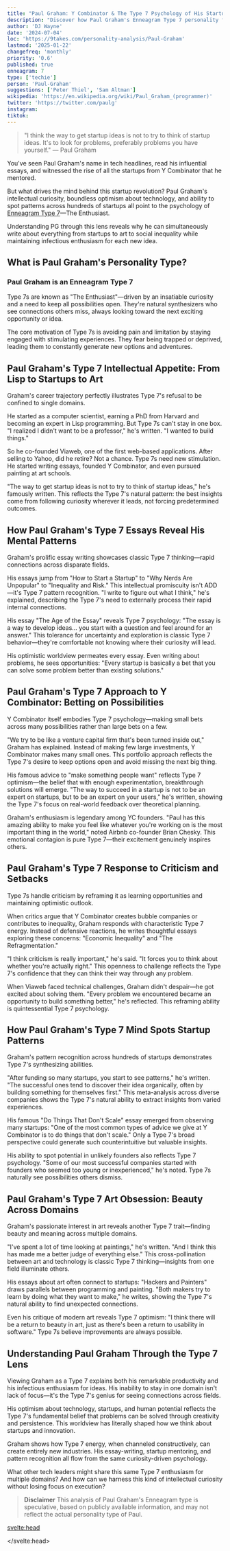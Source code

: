 ```yaml
---
title: "Paul Graham: Y Combinator & The Type 7 Psychology of His Startup Revolution"
description: "Discover how Paul Graham's Enneagram Type 7 personality fuels his innovation and shapes the tech startup landscape."
author: 'DJ Wayne'
date: '2024-07-04'
loc: 'https://9takes.com/personality-analysis/Paul-Graham'
lastmod: '2025-01-22'
changefreq: 'monthly'
priority: '0.6'
published: true
enneagram: 7
type: ['techie']
person: 'Paul-Graham'
suggestions: ['Peter Thiel', 'Sam Altman']
wikipedia: 'https://en.wikipedia.org/wiki/Paul_Graham_(programmer)'
twitter: 'https://twitter.com/paulg'
instagram:
tiktok:
---
```



> "I think the way to get startup ideas is not to try to think of startup ideas. It's to look for problems, preferably problems you have yourself." — Paul Graham

<p class="firstLetter">You've seen Paul Graham's name in tech headlines, read his influential essays, and witnessed the rise of all the startups from Y Combinator that he mentored.</p>

But what drives the mind behind this startup revolution? Paul Graham's intellectual curiosity, boundless optimism about technology, and ability to spot patterns across hundreds of startups all point to the psychology of [Enneagram Type 7](/enneagram-corner/enneagram-type-7)—The Enthusiast.

Understanding PG through this lens reveals why he can simultaneously write about everything from startups to art to social inequality while maintaining infectious enthusiasm for each new idea.

## What is Paul Graham's Personality Type?

### Paul Graham is an Enneagram Type 7

Type 7s are known as "The Enthusiast"—driven by an insatiable curiosity and a need to keep all possibilities open. They're natural synthesizers who see connections others miss, always looking toward the next exciting opportunity or idea.

The core motivation of Type 7s is avoiding pain and limitation by staying engaged with stimulating experiences. They fear being trapped or deprived, leading them to constantly generate new options and adventures.

## Paul Graham's Type 7 Intellectual Appetite: From Lisp to Startups to Art

Graham's career trajectory perfectly illustrates Type 7's refusal to be confined to single domains.

He started as a computer scientist, earning a PhD from Harvard and becoming an expert in Lisp programming. But Type 7s can't stay in one box. "I realized I didn't want to be a professor," he's written. "I wanted to build things."

So he co-founded Viaweb, one of the first web-based applications. After selling to Yahoo, did he retire? Not a chance. Type 7s need new stimulation. He started writing essays, founded Y Combinator, and even pursued painting at art schools.

"The way to get startup ideas is not to try to think of startup ideas," he's famously written. This reflects the Type 7's natural pattern: the best insights come from following curiosity wherever it leads, not forcing predetermined outcomes.

## How Paul Graham's Type 7 Essays Reveal His Mental Patterns

Graham's prolific essay writing showcases classic Type 7 thinking—rapid connections across disparate fields.

His essays jump from "How to Start a Startup" to "Why Nerds Are Unpopular" to "Inequality and Risk." This intellectual promiscuity isn't ADD—it's Type 7 pattern recognition. "I write to figure out what I think," he's explained, describing the Type 7's need to externally process their rapid internal connections.

His essay "The Age of the Essay" reveals Type 7 psychology: "The essay is a way to develop ideas... you start with a question and feel around for an answer." This tolerance for uncertainty and exploration is classic Type 7 behavior—they're comfortable not knowing where their curiosity will lead.

His optimistic worldview permeates every essay. Even writing about problems, he sees opportunities: "Every startup is basically a bet that you can solve some problem better than existing solutions."

## Paul Graham's Type 7 Approach to Y Combinator: Betting on Possibilities

Y Combinator itself embodies Type 7 psychology—making small bets across many possibilities rather than large bets on a few.

"We try to be like a venture capital firm that's been turned inside out," Graham has explained. Instead of making few large investments, Y Combinator makes many small ones. This portfolio approach reflects the Type 7's desire to keep options open and avoid missing the next big thing.

His famous advice to "make something people want" reflects Type 7 optimism—the belief that with enough experimentation, breakthrough solutions will emerge. "The way to succeed in a startup is not to be an expert on startups, but to be an expert on your users," he's written, showing the Type 7's focus on real-world feedback over theoretical planning.

Graham's enthusiasm is legendary among YC founders. "Paul has this amazing ability to make you feel like whatever you're working on is the most important thing in the world," noted Airbnb co-founder Brian Chesky. This emotional contagion is pure Type 7—their excitement genuinely inspires others.

## Paul Graham's Type 7 Response to Criticism and Setbacks

Type 7s handle criticism by reframing it as learning opportunities and maintaining optimistic outlook.

When critics argue that Y Combinator creates bubble companies or contributes to inequality, Graham responds with characteristic Type 7 energy. Instead of defensive reactions, he writes thoughtful essays exploring these concerns: "Economic Inequality" and "The Refragmentation."

"I think criticism is really important," he's said. "It forces you to think about whether you're actually right." This openness to challenge reflects the Type 7's confidence that they can think their way through any problem.

When Viaweb faced technical challenges, Graham didn't despair—he got excited about solving them. "Every problem we encountered became an opportunity to build something better," he's reflected. This reframing ability is quintessential Type 7 psychology.

## How Paul Graham's Type 7 Mind Spots Startup Patterns

Graham's pattern recognition across hundreds of startups demonstrates Type 7's synthesizing abilities.

"After funding so many startups, you start to see patterns," he's written. "The successful ones tend to discover their idea organically, often by building something for themselves first." This meta-analysis across diverse companies shows the Type 7's natural ability to extract insights from varied experiences.

His famous "Do Things That Don't Scale" essay emerged from observing many startups: "One of the most common types of advice we give at Y Combinator is to do things that don't scale." Only a Type 7's broad perspective could generate such counterintuitive but valuable insights.

His ability to spot potential in unlikely founders also reflects Type 7 psychology. "Some of our most successful companies started with founders who seemed too young or inexperienced," he's noted. Type 7s naturally see possibilities others dismiss.

## Paul Graham's Type 7 Art Obsession: Beauty Across Domains

Graham's passionate interest in art reveals another Type 7 trait—finding beauty and meaning across multiple domains.

"I've spent a lot of time looking at paintings," he's written. "And I think this has made me a better judge of everything else." This cross-pollination between art and technology is classic Type 7 thinking—insights from one field illuminate others.

His essays about art often connect to startups: "Hackers and Painters" draws parallels between programming and painting. "Both makers try to learn by doing what they want to make," he writes, showing the Type 7's natural ability to find unexpected connections.

Even his critique of modern art reveals Type 7 optimism: "I think there will be a return to beauty in art, just as there's been a return to usability in software." Type 7s believe improvements are always possible.

## Understanding Paul Graham Through the Type 7 Lens

Viewing Graham as a Type 7 explains both his remarkable productivity and his infectious enthusiasm for ideas. His inability to stay in one domain isn't lack of focus—it's the Type 7's genius for seeing connections across fields.

His optimism about technology, startups, and human potential reflects the Type 7's fundamental belief that problems can be solved through creativity and persistence. This worldview has literally shaped how we think about startups and innovation.

Graham shows how Type 7 energy, when channeled constructively, can create entirely new industries. His essay-writing, startup mentoring, and pattern recognition all flow from the same curiosity-driven psychology.

What other tech leaders might share this same Type 7 enthusiasm for multiple domains? And how can we harness this kind of intellectual curiosity without losing focus on execution?

> **Disclaimer** This analysis of Paul Graham's Enneagram type is speculative, based on publicly available information, and may not reflect the actual personality type of Paul.


<svelte:head>

<script type="application/ld+json">
{
  "@context": "http://schema.org",
  "@graph": [
    {
      "@type": "Article",
      "articleBody": "This article explores the psychology of Paul Graham through the lens of Enneagram Type 7. Known for his intellectual curiosity and boundless enthusiasm, Graham embodies many characteristics of The Enthusiast. The article examines how his Type 7 traits manifest in his diverse career from Lisp programming to Y Combinator founding, his prolific essay writing across multiple domains, his pattern recognition with startups, and his optimistic worldview about technology and innovation.",
      "creator": {
        "@type": "Person",
        "name": "DJ Wayne",
        "sameAs": ["https://www.instagram.com/djwayne3/", "https://www.youtube.com/@djwayne3", "https://www.linkedin.com/in/davidtwayne/", "https://twitter.com/djwayne3"]
      },
      "author": {
        "@type": "Person",
        "name": "DJ Wayne",
        "sameAs": ["https://www.instagram.com/djwayne3/", "https://www.youtube.com/@djwayne3", "https://www.linkedin.com/in/davidtwayne/", "https://twitter.com/djwayne3"]
      },
      "dateModified": {
        "@type": "Date",
        "@value": "2025-06-25"
      },
      "datePublished": {
        "@type": "Date",
        "@value": "2025-06-25"
      },
      "description": "Discover how Paul Graham's Enneagram Type 7 personality fuels his innovation and shapes the tech startup landscape.",
      "headline": "Paul Graham: Y Combinator & The Type 7 Psychology of His Startup Revolution",
      "image": {
        "@type": "ImageObject",
        "height": 900,
        "url": "https://9takes.com/types/7s/Paul-Graham.webp",
        "width": 900
      },
      "mainEntityOfPage": {
        "@id": "https://9takes.com/personality-analysis/Paul-Graham",
        "@type": "WebPage"
      },
      "mentions": [
        {
          "@type": "Person",
          "name": "Paul Graham",
          "sameAs": ["https://en.wikipedia.org/wiki/Paul_Graham_(programmer)", "https://twitter.com/paulg", "http://paulgraham.com/"]
        },
        {
          "@type": "Organization",
          "name": "Y Combinator",
          "sameAs": ["https://en.wikipedia.org/wiki/Y_Combinator", "https://www.ycombinator.com/"]
        },
        {
          "@type": "Organization",
          "name": "Viaweb",
          "sameAs": ["https://en.wikipedia.org/wiki/Viaweb"]
        },
        {
          "@type": "EducationalOrganization",
          "name": "Harvard University",
          "sameAs": ["https://en.wikipedia.org/wiki/Harvard_University"]
        },
        {
          "@type": "EducationalOrganization",
          "name": "Cornell University",
          "sameAs": ["https://en.wikipedia.org/wiki/Cornell_University"]
        },
        {
          "@type": "Organization",
          "name": "Yahoo",
          "sameAs": ["https://en.wikipedia.org/wiki/Yahoo!"]
        },
        {
          "@type": "Organization",
          "name": "Airbnb",
          "sameAs": ["https://en.wikipedia.org/wiki/Airbnb"]
        },
        {
          "@type": "Organization",
          "name": "Dropbox",
          "sameAs": ["https://en.wikipedia.org/wiki/Dropbox"]
        },
        {
          "@type": "Organization",
          "name": "Reddit",
          "sameAs": ["https://en.wikipedia.org/wiki/Reddit"]
        },
        {
          "@type": "Person",
          "name": "Brian Chesky",
          "sameAs": ["https://en.wikipedia.org/wiki/Brian_Chesky"]
        },
        {
          "@type": "CreativeWork",
          "name": "On Lisp",
          "sameAs": ["https://en.wikipedia.org/wiki/On_Lisp"]
        },
        {
          "@type": "CreativeWork",
          "name": "Hackers and Painters",
          "sameAs": ["https://en.wikipedia.org/wiki/Hackers_%26_Painters"]
        },
        {
          "@type": "ProgrammingLanguage",
          "name": "Lisp",
          "sameAs": ["https://en.wikipedia.org/wiki/Lisp_(programming_language)"]
        }
      ],
      "keywords": "Paul Graham, Enneagram Type 7, Y Combinator founder, startup accelerator, venture capital, Lisp programming, essay writing, entrepreneurship, Type 7 enthusiast, pattern recognition, startup mentorship, tech innovation, intellectual curiosity, Viaweb, Hackers and Painters, On Lisp, celebrity psychology, personality psychology, startup psychology",
      "publisher": {
        "@type": "Organization",
        "sameAs": ["https://www.instagram.com/9takesdotcom/", "https://twitter.com/9takesdotcom"],
        "logo": {
          "@type": "ImageObject",
          "url": "https://9takes.com/brand/darkRubix.png"
        },
        "name": "9takes"
      },
      "about": [
        {
          "@type": "Thing",
          "name": "Enneagram Type 7",
          "description": "The Enthusiast personality type characterized by curiosity, optimism, and a desire for varied experiences"
        },
        {
          "@type": "Person",
          "name": "Paul Graham",
          "description": "American programmer, writer, and entrepreneur known for co-founding Y Combinator startup accelerator"
        },
        {
          "@type": "Thing",
          "name": "Startup Psychology",
          "description": "The study of psychological factors that influence entrepreneurship and startup success"
        },
        {
          "@type": "Thing",
          "name": "Innovation Psychology",
          "description": "The study of psychological patterns that drive technological and business innovation"
        }
      ]
    },
    {
      "@type": "FAQPage",
      "mainEntity": [
        {
          "@type": "Question",
          "acceptedAnswer": {
            "@type": "Answer",
            "text": "Paul Graham exhibits many characteristics of an Enneagram Type 7, including his intellectual curiosity across multiple domains (programming, startups, art, writing), his optimistic worldview about technology and human potential, his pattern recognition abilities across hundreds of startups, and his statement 'I write to figure out what I think,' showing the Type 7's need to externally process rapid internal connections."
          },
          "name": "Why is Paul Graham considered an Enneagram Type 7?"
        },
        {
          "@type": "Question",
          "acceptedAnswer": {
            "@type": "Answer",
            "text": "Graham's Type 7 traits are evident in his career diversity (Lisp expert to startup founder to essay writer to art enthusiast), his Y Combinator philosophy of making many small bets rather than few large ones, his ability to spot patterns across different companies and industries, and his infectious enthusiasm that Airbnb's Brian Chesky described as making 'whatever you're working on feel like the most important thing in the world.'"
          },
          "name": "What are examples of Paul Graham's Type 7 characteristics?"
        },
        {
          "@type": "Question",
          "acceptedAnswer": {
            "@type": "Answer",
            "text": "Graham's essay writing perfectly demonstrates Type 7 thinking - rapid connections across disparate fields. His essays jump from startup advice to social commentary to art criticism, reflecting the Type 7's intellectual promiscuity. His statement 'I write to figure out what I think' shows the Type 7's need to externally process their rapid internal connections and explore ideas without predetermined outcomes."
          },
          "name": "How do Paul Graham's essays reflect Type 7 psychology?"
        },
        {
          "@type": "Question",
          "acceptedAnswer": {
            "@type": "Answer",
            "text": "Paul Graham is most commonly typed as an Enneagram Type 7, 'The Enthusiast.' This type is characterized by intellectual curiosity, optimism, pattern recognition abilities, and a need to keep multiple options open while avoiding limitation or boredom."
          },
          "name": "What is Paul Graham's Enneagram type?"
        },
        {
          "@type": "Question",
          "acceptedAnswer": {
            "@type": "Answer",
            "text": "Y Combinator embodies Type 7 psychology through its portfolio approach - making many small investments to keep options open rather than few large bets. Graham's philosophy 'We try to be like a venture capital firm that's been turned inside out' reflects the Type 7's desire to avoid missing opportunities. His optimistic belief that 'with enough experimentation, breakthrough solutions will emerge' drives YC's methodology."
          },
          "name": "How does Y Combinator reflect Paul Graham's Type 7 approach?"
        },
        {
          "@type": "Question",
          "acceptedAnswer": {
            "@type": "Answer",
            "text": "Graham's pattern recognition demonstrates Type 7's synthesizing abilities. His insight 'After funding so many startups, you start to see patterns' led to essays like 'Do Things That Don't Scale.' His ability to extract counterintuitive but valuable insights from diverse startup experiences shows the Type 7's natural capacity for meta-analysis across varied domains."
          },
          "name": "How does Paul Graham's pattern recognition show Type 7 traits?"
        },
        {
          "@type": "Question",
          "acceptedAnswer": {
            "@type": "Answer",
            "text": "As a Type 7, Graham reframes criticism as learning opportunities. When critics challenge Y Combinator's impact, he responds with thoughtful essays exploring concerns rather than defensive reactions. His statement 'I think criticism is really important. It forces you to think about whether you're actually right' shows the Type 7's confidence in thinking through challenges."
          },
          "name": "How does Paul Graham handle criticism as a Type 7?"
        },
        {
          "@type": "Question",
          "acceptedAnswer": {
            "@type": "Answer",
            "text": "Graham's art passion reveals Type 7's cross-domain thinking. His essay 'Hackers and Painters' draws parallels between programming and painting, showing the Type 7's ability to find unexpected connections. His belief that studying art made him 'a better judge of everything else' demonstrates how Type 7s use insights from one field to illuminate others."
          },
          "name": "What does Paul Graham's interest in art reveal about Type 7 psychology?"
        }
      ]
    },
    {
      "@type": "BreadcrumbList",
      "itemListElement": [
        {
          "@type": "ListItem",
          "position": 1,
          "name": "Home",
          "item": "https://9takes.com/"
        },
        {
          "@type": "ListItem",
          "position": 2,
          "name": "Personality Analysis",
          "item": "https://9takes.com/personality-analysis/"
        },
        {
          "@type": "ListItem",
          "position": 3,
          "name": "Enneagram Type 7",
          "item": "https://9takes.com/personality-analysis/type/7"
        },
        {
          "@type": "ListItem",
          "position": 4,
          "name": "Paul Graham: Y Combinator & The Type 7 Psychology of His Startup Revolution",
          "item": "https://9takes.com/personality-analysis/Paul-Graham"
        }
      ]
    }
  ]
}
</script>

</svelte:head>

<style lang="scss">
</style>
